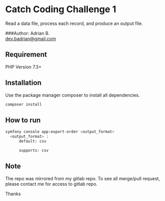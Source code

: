 # Catch Coding Challenge 1

Read a data file, process each record, and produce an output file.

###Author:
Adrian B. <br>
dev.badrian@gmail.com

## Requirement

PHP Version 7.3+


## Installation

Use the package manager composer to install all dependencies.

```bash
composer install
```

## How to run
```bash
symfony console app:export-order <output_format>
  <output_format> : 
      default: csv

      supports: csv
```


## Note
The repo was mirrored from my gitlab repo. To see all merge/pull request, please contact me for access to gitlab repo.

Thanks

